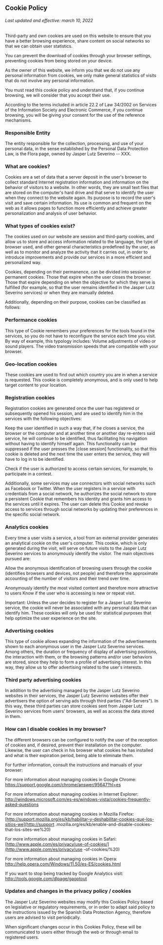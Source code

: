 Cookie Policy
-------------

###### Last updated and effective: march 10, 2022

Third-party and own cookies are used on this website to ensure that you have a better browsing experience, share content on social networks so that we can obtain user statistics.

You can prevent the download of cookies through your browser settings, preventing cookies from being stored on your device.  

As the owner of this website, we inform you that we do not use any personal information from cookies, we only make general statistics of visits that do not involve any personal information.  

You must read this cookie policy and understand that, if you continue browsing, we will consider that you accept their use.  

According to the terms included in article 22.2 of Law 34/2002 on Services of the Information Society and Electronic Commerce, if you continue browsing, you will be giving your consent for the use of the reference mechanisms.

### Responsible Entity

The entity responsible for the collection, processing, and use of your personal data, in the sense established by the Personal Data Protection Law, is the Flora page, owned by Jasper Lutz Severino -- XXX.

### What are cookies?

Cookies are a set of data that a server deposit in the user's browser to collect standard Internet registration information and information on the behavior of visitors to a website. In other words, they are small text files that are stored on the computer's hard drive and that serve to identify the user when they connect to the website again. Its purpose is to record the user's visit and save certain information. Its use is common and frequent on the web as it allows pages to function more efficiently and achieve greater personalization and analysis of user behavior.

### What types of cookies exist?

The cookies used on our website are session and third-party cookies, and allow us to store and access information related to the language, the type of browser used, and other general characteristics predefined by the user, as well as to monitor and analyze the activity that it carries out, in order to introduce improvements and provide our services in a more efficient and personalized way.

Cookies, depending on their permanence, can be divided into session or permanent cookies. Those that expire when the user closes the browser. Those that expire depending on when the objective for which they serve is fulfilled (for example, so that the user remains identified in the Jasper Lutz Severino services) or when they are manually deleted.

Additionally, depending on their purpose, cookies can be classified as follows:

### Performance cookies

This type of Cookie remembers your preferences for the tools found in the services, so you do not have to reconfigure the service each time you visit. By way of example, this typology includes: Volume adjustments of video or sound players. The video transmission speeds that are compatible with your browser.

### Geo-location cookies

These cookies are used to find out which country you are in when a service is requested. This cookie is completely anonymous, and is only used to help target content to your location.

### Registration cookies

Registration cookies are generated once the user has registered or subsequently opened his session, and are used to identify him in the services with the following objectives:

Keep the user identified in such a way that, if he closes a service, the browser or the computer and at another time or another day re-enters said service, he will continue to be identified, thus facilitating his navigation without having to identify himself again. This functionality can be suppressed if the user presses the [close session] functionality, so that this cookie is deleted and the next time the user enters the service, they will have to log in to be identified.

Check if the user is authorized to access certain services, for example, to participate in a contest.

Additionally, some services may use connectors with social networks such as Facebook or Twitter. When the user registers in a service with credentials from a social network, he authorizes the social network to store a persistent Cookie that remembers his identity and grants him access to the services until it expires. The user can delete this Cookie and revoke access to services through social networks by updating their preferences in the specific social network.

### Analytics cookies

Every time a user visits a service, a tool from an external provider generates an analytical cookie on the user's computer. This cookie, which is only generated during the visit, will serve on future visits to the Jasper Lutz Severino services to anonymously identify the visitor. The main objectives pursued are:

Allow the anonymous identification of browsing users through the cookie (identifies browsers and devices, not people) and therefore the approximate accounting of the number of visitors and their trend over time.

Anonymously identify the most visited content and therefore more attractive to users Know if the user who is accessing is new or repeat visit.

Important: Unless the user decides to register for a Jasper Lutz Severino service, the cookie will never be associated with any personal data that can identify him. These cookies will only be used for statistical purposes that help optimize the user experience on the site.

### Advertising cookies

This type of cookie allows expanding the information of the advertisements shown to each anonymous user in the Jasper Lutz Severino services. Among others, the duration or frequency of display of advertising positions, the interaction with them, or the browsing patterns and/or user behaviors are stored, since they help to form a profile of advertising interest. In this way, they allow us to offer advertising related to the user's interests.

### Third party advertising cookies

In addition to the advertising managed by the Jasper Lutz Severino websites in their services, the Jasper Lutz Severino websites offer their advertisers the option of serving ads through third parties ("Ad-Servers"). In this way, these third parties can store cookies sent from Jasper Lutz Severino services from users' browsers, as well as access the data stored in them.

### How can I disable cookies in my browser?

The different browsers can be configured to notify the user of the reception of cookies and, if desired, prevent their installation on the computer. Likewise, the user can check in his browser what cookies he has installed and what is their expiration period, being able to eliminate them.

For further information, consult the instructions and manuals of your browser:

For more information about managing cookies in Google Chrome: <https://support.google.com/chrome/answer/95647?hl=es>

For more information about managing cookies in Internet Explorer: <http://windows.microsoft.com/es-es/windows-vista/cookies-frequently-asked-questions>

For more information about managing cookies in Mozilla Firefox: [http://support.mozilla.org/es/kb/habilitar-y-deshabilitar-cookies-que-los-sitios-we](http://support .mozilla.org/es/kb/enable-and-disable-cookies-that-los-sites-we%20)

For more information about managing cookies in Safari: [http://www.apple.com/es/privacy/use-of-cookies/](http://www.apple.com/es/privacy/use -of-cookies/%20)

For more information about managing cookies in Opera: <http://help.opera.com/Windows/11.50/es-ES/cookies.html>

If you want to stop being tracked by Google Analytics visit: <http://tools.google.com/dlpage/gaoptout>

### Updates and changes in the privacy policy / cookies

The Jasper Lutz Severino websites may modify this Cookies Policy based on legislative or regulatory requirements, or in order to adapt said policy to the instructions issued by the Spanish Data Protection Agency, therefore users are advised to visit periodically.

When significant changes occur in this Cookies Policy, these will be communicated to users either through the web or through email to registered users.